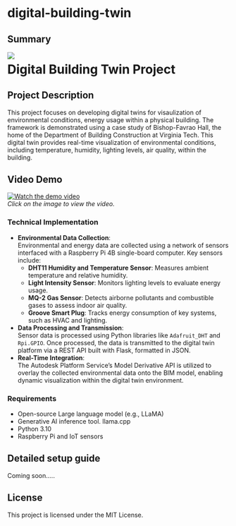 # digital-building-twin
## Summary
<img src="/digitaltwinautodesk.png" style="float: left; margin-right: 20px; max-width: 200px;">

# Digital Building Twin Project

## Project Description

This project focuses on developing digital twins for visaulization of environmental conditions, energy usage within a physical building. The framework is demonstrated using a case study of Bishop-Favrao Hall, the home of the Department of Building Construction at Virginia Tech. This digital twin provides real-time visualization of environmental conditions, including temperature, humidity, lighting levels, air quality, within the building. 

## Video Demo

[![Watch the demo video](https://img.youtu.be/unOPUtw5rmc/0.jpg)](https://youtu.be/unOPUtw5rmc)  
*Click on the image to view the video.*




### Technical Implementation
- **Environmental Data Collection**:  
   Environmental and energy data are collected using a network of sensors interfaced with a Raspberry Pi 4B single-board computer. Key sensors include:  
   - **DHT11 Humidity and Temperature Sensor**: Measures ambient temperature and relative humidity.  
   - **Light Intensity Sensor**: Monitors lighting levels to evaluate energy usage.  
   - **MQ-2 Gas Sensor**: Detects airborne pollutants and combustible gases to assess indoor air quality.  
   - **Groove Smart Plug**: Tracks energy consumption of key systems, such as HVAC and lighting.
- **Data Processing and Transmission**:  
   Sensor data is processed using Python libraries like `Adafruit_DHT` and `Rpi.GPIO`. Once processed, the data is transmitted to the digital twin platform via a REST API built with Flask, formatted in JSON.
- **Real-Time Integration**:  
   The Autodesk Platform Service’s Model Derivative API is utilized to overlay the collected environmental data onto the BIM model, enabling dynamic visualization within the digital twin environment.

### Requirements
- Open-source Large language model (e.g., LLaMA)
- Generative AI inference tool. llama.cpp
- Python 3.10
- Raspberry Pi and IoT sensors

## Detailed setup guide
Coming soon.....

## License
This project is licensed under the MIT License.
